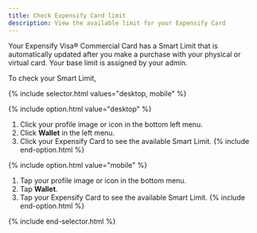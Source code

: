 ```yaml
---
title: Check Expensify Card limit
description: View the available limit for your Expensify Card
---
```

<div id="new-expensify" markdown="1">

Your Expensify Visa® Commercial Card has a Smart Limit that is automatically updated after you make a purchase with your physical or virtual card. Your base limit is assigned by your admin.

To check your Smart Limit,

{% include selector.html values="desktop, mobile" %}

{% include option.html value="desktop" %}
1. Click your profile image or icon in the bottom left menu.
2. Click **Wallet** in the left menu.
3. Click your Expensify Card to see the available Smart Limit.
{% include end-option.html %}

{% include option.html value="mobile" %}
1. Tap your profile image or icon in the bottom menu.
2. Tap **Wallet**.
3. Tap your Expensify Card to see the available Smart Limit. 
{% include end-option.html %}

{% include end-selector.html %}

</div>
